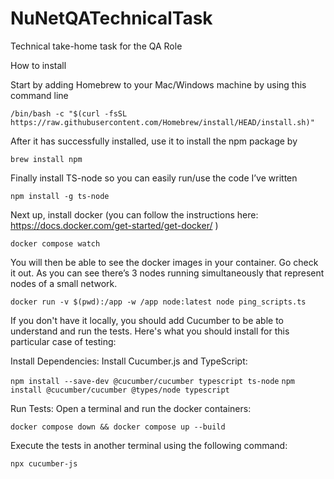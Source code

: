 # NuNetQATechnicalTask
Technical take-home task for the QA Role

How to install

Start by adding Homebrew to your Mac/Windows machine by using this command line

```/bin/bash -c "$(curl -fsSL https://raw.githubusercontent.com/Homebrew/install/HEAD/install.sh)" ```


After it has successfully installed, use it to install the npm package by

```brew install npm ```


Finally install TS-node so you can easily run/use the code I’ve written

```npm install -g ts-node ```


Next up, install docker (you can follow the instructions here: https://docs.docker.com/get-started/get-docker/ )

```docker compose watch ```

You will then be able to see the docker images in your container. Go check it out. As you can see there’s 3 nodes running simultaneously that represent nodes of a small network.

```docker run -v $(pwd):/app -w /app node:latest node ping_scripts.ts ```

If you don't have it locally, you should add Cucumber to be able to understand and run the tests. Here's what you should install for this particular case of testing: 

Install Dependencies: Install Cucumber.js and TypeScript:

```npm install --save-dev @cucumber/cucumber typescript ts-node```
```npm install @cucumber/cucumber @types/node typescript```


Run Tests: 
Open a terminal and run the docker containers: 

```docker compose down && docker compose up --build ```

Execute the tests in another terminal using the following command:

```npx cucumber-js```


